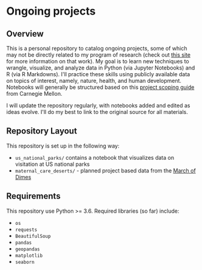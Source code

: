 # Ongoing projects
 
## Overview
This is a personal repository to catalog ongoing projects, some of which may not be directly related to my program of research (check out [this site](brendanostlund.com) for more information on that work). My goal is to learn new techniques to wrangle, visualize, and analyze data in Python (via Jupyter Notebooks) and R (via R Markdowns). I'll practice these skills using publicly available data on topics of interest, namely, nature, health, and human development. Notebooks will generally be structured based on this [project scoping guide](http://www.datasciencepublicpolicy.org/our-work/tools-guides/data-science-project-scoping-guide/) from Carnegie Mellon.

I will update the repository regularly, with notebooks added and edited as ideas evolve. I'll do my best to link to the original source for all materials. 

## Repository Layout
This repository is set up in the following way:

- `us_national_parks/` contains a notebook that visualizes data on visitation at US national parks
- `maternal_care_deserts/` - planned project based data from the [March of Dimes](https://www.marchofdimes.org/peristats/data?reg=99&top=23&slev=4&sreg=11)

## Requirements
This repository use Python >= 3.6. Required libraries (so far) include:
- `os`
- `requests`
- `BeautifulSoup`
- `pandas`
- `geopandas`
- `matplotlib`
- `seaborn`

